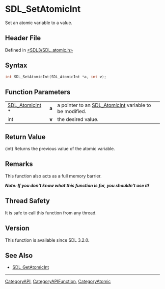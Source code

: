 # SDL_SetAtomicInt

Set an atomic variable to a value.

## Header File

Defined in [<SDL3/SDL_atomic.h>](https://github.com/libsdl-org/SDL/blob/main/include/SDL3/SDL_atomic.h)

## Syntax

```c
int SDL_SetAtomicInt(SDL_AtomicInt *a, int v);
```

## Function Parameters

|                                  |       |                                                                         |
| -------------------------------- | ----- | ----------------------------------------------------------------------- |
| [SDL_AtomicInt](SDL_AtomicInt) * | **a** | a pointer to an [SDL_AtomicInt](SDL_AtomicInt) variable to be modified. |
| int                              | **v** | the desired value.                                                      |

## Return Value

(int) Returns the previous value of the atomic variable.

## Remarks

This function also acts as a full memory barrier.

***Note: If you don't know what this function is for, you shouldn't use
it!***

## Thread Safety

It is safe to call this function from any thread.

## Version

This function is available since SDL 3.2.0.

## See Also

- [SDL_GetAtomicInt](SDL_GetAtomicInt)

----
[CategoryAPI](CategoryAPI), [CategoryAPIFunction](CategoryAPIFunction), [CategoryAtomic](CategoryAtomic)

